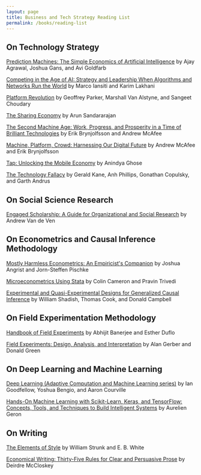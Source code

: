 ```yaml
---
layout: page
title: Business and Tech Strategy Reading List
permalink: /books/reading-list
---
```


## On Technology Strategy

[Prediction Machines: The Simple Economics of Artificial Intelligence](https://amzn.to/39aRRl1) by Ajay Agrawal, Joshua Gans, and Avi Goldfarb

[Competing in the Age of AI: Strategy and Leadership When Algorithms and Networks Run the World](https://amzn.to/2QiYol2) by Marco Iansiti and Karim Lakhani

[Platform Revolution](https://amzn.to/2PVai5T) by Geoffrey Parker, Marshall Van Alstyne, and Sangeet Choudary

[The Sharing Economy](https://amzn.to/2MmK3Tq) by Arun Sandararajan

[The Second Machine Age: Work, Progress, and Prosperity in a Time of Brilliant Technologies](https://amzn.to/373BTHB) by Erik Brynjolfsson and Andrew McAfee

[Machine, Platform, Crowd: Harnessing Our Digital Future](https://amzn.to/36ZRlV2) by Andrew McAfee and Erik Brynjolfsson

[Tap: Unlocking the Mobile Economy](https://amzn.to/2sTZdJg) by Anindya Ghose

[The Technology Fallacy](https://amzn.to/2PQo21G) by Gerald Kane, Anh Phillips, Gonathan Copulsky, and Garth Andrus


## On Social Science Research

[Engaged Scholarship: A Guide for Organizational and Social Research](https://amzn.to/2ZjSdBi) by Andrew Van de Ven


## On Econometrics and Causal Inference Methodology

[Mostly Harmless Econometrics: An Empiricist's Companion](https://amzn.to/2F0bGOp) by Joshua Angrist and Jorn-Steffen Pischke

[Microeconometrics Using Stata](https://amzn.to/34STSPF) by Colin Cameron and Pravin Trivedi

[Experimental and Quasi-Experimental Designs for Generalized Causal Inference](https://amzn.to/2tPpzMT) by William Shadish, Thomas Cook, and Donald Campbell


## On Field Experimentation Methodology

[Handbook of Field Experiments](https://amzn.to/35SJHvB) by Abhijit Banerjee and Esther Duflo

[Field Experiments: Design, Analysis, and Interpretation](https://amzn.to/2MnQoyc) by Alan Gerber and Donald Green


## On Deep Learning and Machine Learning

[Deep Learning (Adaptive Computation and Machine Learning series)](https://amzn.to/2s4es2d) by Ian Goodfellow, Yoshua Bengio, and Aaron Courville

[Hands-On Machine Learning with Scikit-Learn, Keras, and TensorFlow: Concepts, Tools, and Techniques to Build Intelligent Systems](https://amzn.to/2MmoEtS) by Aurelien Geron


## On Writing

[The Elements of Style](https://amzn.to/2Zocw0v) by William Strunk and E. B. White

[Economical Writing: Thirty-Five Rules for Clear and Persuasive Prose](https://amzn.to/2Mrdsfp) by Deirdre McCloskey

